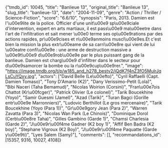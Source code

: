 {"tmdb_id": 10045, "title": "Banlieue 13", "original_title": "Banlieue 13", "slug_title": "banlieue-13", "date": "2004-11-09", "genre": "Action / Thriller / Science-Fiction", "score": "6.6/10", "synopsis": "Paris, 2013. Damien est l'\u00e9lite de la police. Officier d'une unit\u00e9 sp\u00e9ciale d'intervention, expert en arts martiaux, il est pass\u00e9 ma\u00eetre dans l'art de l'infiltration et sait mener \u00e0 terme ses op\u00e9rations par des actions rapides, pr\u00e9cises et n\u00e9anmoins muscl\u00e9es.Et c'est bien la mission la plus extr\u00eame de sa carri\u00e8re qui vient de lui \u00eatre confi\u00e9e : une arme de destruction massive a \u00e9t\u00e9 d\u00e9rob\u00e9e par le plus puissant gang de la banlieue. Damien est charg\u00e9 d'infiltrer dans le secteur pour d\u00e9samorcer la bombe ou la r\u00e9cup\u00e9rer.", "image": "https://image.tmdb.org/t/p/w185_and_h278_bestv2/iQdK7f4nZ3fO5MulrJqLsCuYQxy.jpg", "actors": ["David Belle (Le\u00efto)", "Cyril Raffaelli (Capt. Damien Tomaso)", "Tony D'Amario (K2)", "Dany Verissimo-Petit (Lola)", "Bibi Naceri (Taha Bemamud)", "Nicolas Woirion (Corsini)", "Fran\u00e7ois Chattot (Kr\u00fcger)", "Patrick Olivier (Le colonel)", "Tarik Boucekhine (Yoyo)", "Samir Guesmi (Jamel)", "Azad (Tarik)", "Turan Bagci (Gorille entr\u00e9e Marronniers)", "Ludovic Berthillot (Le gros mercenaire)", "Tarik Boucekhine (Yoyo (Para 1))", "Gr\u00e9gory Jean (Para 2)", "Warren Zavatta (Para 3)", "Nicolas Wan Park (Le Chinois)", "Dominique Dorol (Cerb\u00e8re Taha)", "Gilles Gambino (Garde 1)", "Chamsi Charlesia (Garde 2)", "J\u00e9r\u00f4me Gadner (K2 boy 1)", "Affif Ben Badra (K2 boy)", "Stephane Vigroux (K2 Boy)", "J\u00e9r\u00f4me Paquatte (Garde y\u00e9ti)", "Lyes Salem (Samy)"], "comments": [], "recommandations_id": [15357, 9316, 10027, 4108]}